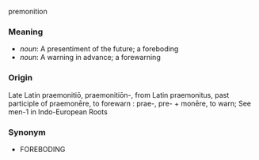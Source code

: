 premonition
### Meaning
+ _noun_: A presentiment of the future; a foreboding
+ _noun_: A warning in advance; a forewarning

### Origin

Late Latin praemonitiō, praemonitiōn-, from Latin praemonitus, past participle of praemonēre, to forewarn : prae-, pre- + monēre, to warn; See men-1 in Indo-European Roots

### Synonym

+ FOREBODING


